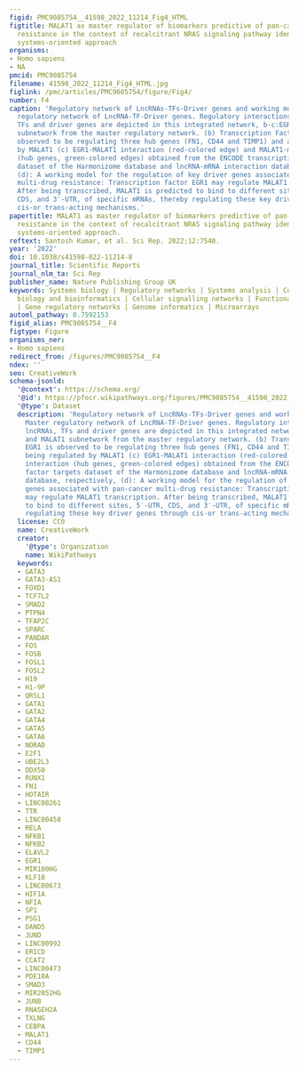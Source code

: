 ```yaml
---
figid: PMC9085754__41598_2022_11214_Fig4_HTML
figtitle: MALAT1 as master regulator of biomarkers predictive of pan-cancer multi-drug
  resistance in the context of recalcitrant NRAS signaling pathway identified using
  systems-oriented approach
organisms:
- Homo sapiens
- NA
pmcid: PMC9085754
filename: 41598_2022_11214_Fig4_HTML.jpg
figlink: /pmc/articles/PMC9085754/figure/Fig4/
number: F4
caption: 'Regulatory network of LncRNAs-TFs-Driver genes and working model (a) Master
  regulatory network of LncRNA-TF-Driver genes. Regulatory interactions between lncRNAs,
  TFs and driver genes are depicted in this integrated network, b-c:EGR1 and MALAT1
  subnetwork from the master regulatory network. (b) Transcription Factor EGR1 is
  observed to be regulating three hub genes (FN1, CD44 and TIMP1) and also being regulated
  by MALAT1 (c) EGR1-MALAT1 interaction (red-colored edge) and MALAT1-mRNA interaction
  (hub genes, green-colored edges) obtained from the ENCODE transcription factor targets
  dataset of the Harmonizome database and lncRNA-mRNA interaction database, respectively,
  (d): A working model for the regulation of key driver genes associated with pan-cancer
  multi-drug resistance: Transcription factor EGR1 may regulate MALAT1 transcription.
  After being transcribed, MALAT1 is predicted to bind to different sites, 5′-UTR,
  CDS, and 3′-UTR, of specific mRNAs, thereby regulating these key driver genes through
  cis-or trans-acting mechanisms.'
papertitle: MALAT1 as master regulator of biomarkers predictive of pan-cancer multi-drug
  resistance in the context of recalcitrant NRAS signaling pathway identified using
  systems-oriented approach.
reftext: Santosh Kumar, et al. Sci Rep. 2022;12:7540.
year: '2022'
doi: 10.1038/s41598-022-11214-8
journal_title: Scientific Reports
journal_nlm_ta: Sci Rep
publisher_name: Nature Publishing Group UK
keywords: Systems biology | Regulatory networks | Systems analysis | Computational
  biology and bioinformatics | Cellular signalling networks | Functional clustering
  | Gene regulatory networks | Genome informatics | Microarrays
automl_pathway: 0.7592153
figid_alias: PMC9085754__F4
figtype: Figure
organisms_ner:
- Homo sapiens
redirect_from: /figures/PMC9085754__F4
ndex: ''
seo: CreativeWork
schema-jsonld:
  '@context': https://schema.org/
  '@id': https://pfocr.wikipathways.org/figures/PMC9085754__41598_2022_11214_Fig4_HTML.html
  '@type': Dataset
  description: 'Regulatory network of LncRNAs-TFs-Driver genes and working model (a)
    Master regulatory network of LncRNA-TF-Driver genes. Regulatory interactions between
    lncRNAs, TFs and driver genes are depicted in this integrated network, b-c:EGR1
    and MALAT1 subnetwork from the master regulatory network. (b) Transcription Factor
    EGR1 is observed to be regulating three hub genes (FN1, CD44 and TIMP1) and also
    being regulated by MALAT1 (c) EGR1-MALAT1 interaction (red-colored edge) and MALAT1-mRNA
    interaction (hub genes, green-colored edges) obtained from the ENCODE transcription
    factor targets dataset of the Harmonizome database and lncRNA-mRNA interaction
    database, respectively, (d): A working model for the regulation of key driver
    genes associated with pan-cancer multi-drug resistance: Transcription factor EGR1
    may regulate MALAT1 transcription. After being transcribed, MALAT1 is predicted
    to bind to different sites, 5′-UTR, CDS, and 3′-UTR, of specific mRNAs, thereby
    regulating these key driver genes through cis-or trans-acting mechanisms.'
  license: CC0
  name: CreativeWork
  creator:
    '@type': Organization
    name: WikiPathways
  keywords:
  - GATA3
  - GATA3-AS1
  - FOXD1
  - TCF7L2
  - SMAD2
  - PTPN4
  - TFAP2C
  - SPARC
  - PANDAR
  - FOS
  - FOSB
  - FOSL1
  - FOSL2
  - H19
  - H1-9P
  - QRSL1
  - GATA1
  - GATA2
  - GATA4
  - GATA5
  - GATA6
  - NORAD
  - E2F1
  - UBE2L3
  - DDX50
  - RUNX1
  - FN1
  - HOTAIR
  - LINC00261
  - TTR
  - LINC00458
  - RELA
  - NFKB1
  - NFKB2
  - ELAVL2
  - EGR1
  - MIR100HG
  - KLF10
  - LINC00673
  - HIF1A
  - NFIA
  - SP1
  - PSG1
  - DAND5
  - JUND
  - LINC00992
  - ERICD
  - CCAT2
  - LINC00473
  - PDE10A
  - SMAD3
  - MIR2052HG
  - JUNB
  - RNASEH2A
  - TXLNG
  - CEBPA
  - MALAT1
  - CD44
  - TIMP1
---
```

